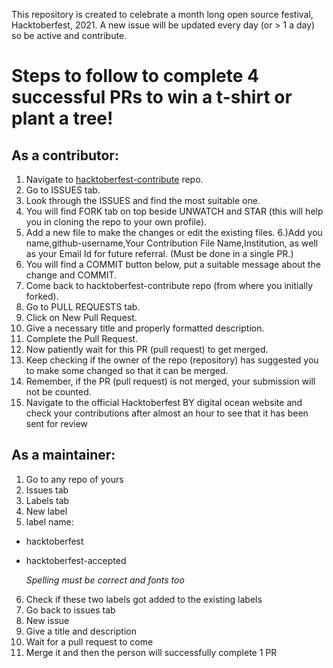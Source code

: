 This repository is created to celebrate a month long open source festival, Hacktoberfest, 2021.
A new issue will be updated every day (or > 1 a day) so be active and contribute.


# Steps to follow to complete 4 successful PRs to win a t-shirt or plant a tree!

## As a contributor:

1) Navigate to [hacktoberfest-contribute](https://github.com/printf-twinkle/hacktoberfest-contribute) repo.
2) Go to ISSUES tab.
3) Look through the ISSUES and find the most suitable one.
4) You will find FORK tab on top beside UNWATCH and STAR (this will help you in cloning the repo to your own profile).
5) Add a new file to make the changes or edit the existing files.
6.)Add you name,github-username,Your Contribution File Name,Institution, as well as your Email Id for future referral. (Must be done in a single PR.)
7) You will find a COMMIT button below, put a suitable message about the change and COMMIT.
8) Come back to hacktoberfest-contribute repo (from where you initially forked).
9) Go to PULL REQUESTS tab.
10) Click on New Pull Request.
11) Give a necessary title and properly formatted description.
12) Complete the Pull Request.
13) Now patiently wait for this PR (pull request) to get merged.
14) Keep checking if the owner of the repo (repository) has suggested you to make some changed so that it can be merged.
15) Remember, if the PR (pull request) is not merged, your submission will not be counted.
16) Navigate to the official Hacktoberfest BY digital ocean website and check your contributions after almost an hour to see that it has been sent for review


## As a maintainer:

1) Go to any repo of yours
2) Issues tab
3) Labels tab
4) New label
5) label name:

 - hacktoberfest
 - hacktoberfest-accepted
   
   *Spelling must be correct and fonts too*

6) Check if these two labels got added to the existing labels
7) Go back to issues tab
8) New issue
9) Give a title and description
10) Wait for a pull request to come
11) Merge it and then the person will successfully complete 1 PR
